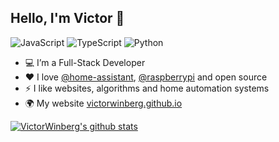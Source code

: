 ## Hello, I'm Victor 👋

![JavaScript](https://img.shields.io/badge/JavaScript-Expert-yellow)
![TypeScript](https://img.shields.io/badge/TypeScript-Intermediate-blue)
![Python](https://img.shields.io/badge/Python-Intermediate-green)

- 💻 I’m a Full-Stack Developer
- ❤️ I love [@home-assistant](https://github.com/home-assistant), [@raspberrypi](https://github.com/raspberrypi) and open source
- ⚡ I like websites, algorithms and home automation systems
- 🌍 My website [victorwinberg.github.io](https://victorwinberg.github.io/)

[![VictorWinberg's github stats](https://github-readme-stats.vercel.app/api?username=victorwinberg&show_icons=true&count_private=true&include_all_commits=true)](https://github.com/anuraghazra/github-readme-stats)

